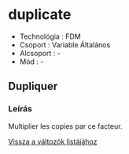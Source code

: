 # duplicate

* Technológia : FDM
* Csoport : Variable Általános
* Alcsoport : -
* Mód : -

## Dupliquer

### Leírás

Multiplier les copies par ce facteur.

[Vissza a változók listájához](variable_list.md)

